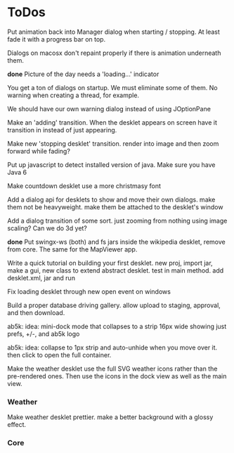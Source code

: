 # ToDos #

Put animation back into Manager dialog when starting / stopping. At least fade it with a progress bar on top.

Dialogs on macosx don't repaint properly if there is animation underneath them.

**done** Picture of the day needs a 'loading...' indicator

You get a ton of dialogs on startup.  We must eliminate some of them. No warning when creating a thread, for example.

We should have our own warning dialog instead of using JOptionPane

Make an 'adding' transition. When the desklet appears on screen have it transition in instead of just appearing.

Make new 'stopping desklet' transition. render into image and then zoom forward while fading?

Put up javascript to detect installed version of java. Make sure you have Java 6

Make countdown desklet use a more christmasy font

Add a dialog api for desklets to show and move their own dialogs. make them not be heavyweight. make them be attached to the desklet's window

Add a dialog transition of some sort. just zooming from nothing using image scaling? Can we do 3d yet?

**done** Put swingx-ws (both) and fs jars inside the wikipedia desklet, remove from core. The same for the MapViewer app.

Write a quick tutorial on building your first desklet. new proj, import jar, make a gui, new class to extend abstract desklet. test in main method. add desklet.xml, jar and run

Fix loading desklet through new open event on windows

Build a proper database driving gallery. allow upload to staging, approval, and then download.

ab5k: idea: mini-dock mode that collapses to a strip 16px wide showing just prefs, +/-, and ab5k logo

ab5k: idea: collapse to 1px strip and auto-unhide when you move over it. then click to open the full container.

Make the weather desklet use the full SVG weather icons rather than the pre-rendered ones. Then use the icons in the dock view as well as the main view.

### Weather ###

Make weather desklet prettier. make a better background with a glossy effect.

### Core ###